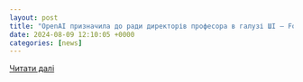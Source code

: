 ```yaml
---
layout: post
title: "OpenAI призначила до ради директорів професора в галузі ШІ — Forbes.ua"
date: 2024-08-09 12:10:05 +0000
categories: [news]
---
```


[Читати далі](https://forbes.ua/news/openai-priznachila-do-radi-direktoriv-profesora-v-galuzi-shi-09082024-22927)
